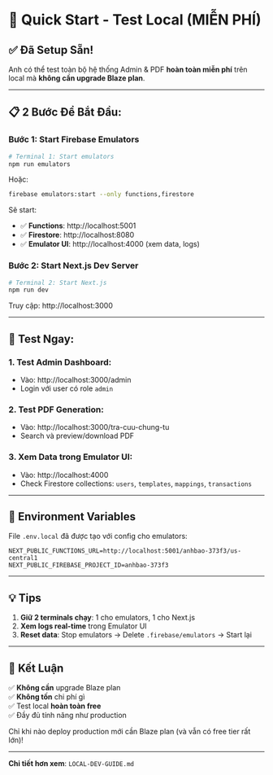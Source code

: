 # 🚀 Quick Start - Test Local (MIỄN PHÍ)

## ✅ Đã Setup Sẵn!

Anh có thể test toàn bộ hệ thống Admin & PDF **hoàn toàn miễn phí** trên local mà **không cần upgrade Blaze plan**.

---

## 📋 2 Bước Để Bắt Đầu:

### Bước 1: Start Firebase Emulators

```bash
# Terminal 1: Start emulators
npm run emulators
```

Hoặc:
```bash
firebase emulators:start --only functions,firestore
```

Sẽ start:
- ✅ **Functions**: http://localhost:5001
- ✅ **Firestore**: http://localhost:8080  
- ✅ **Emulator UI**: http://localhost:4000 (xem data, logs)

### Bước 2: Start Next.js Dev Server

```bash
# Terminal 2: Start Next.js
npm run dev
```

Truy cập: http://localhost:3000

---

## 🎯 Test Ngay:

### 1. Test Admin Dashboard:
- Vào: http://localhost:3000/admin
- Login với user có role `admin`

### 2. Test PDF Generation:
- Vào: http://localhost:3000/tra-cuu-chung-tu
- Search và preview/download PDF

### 3. Xem Data trong Emulator UI:
- Vào: http://localhost:4000
- Check Firestore collections: `users`, `templates`, `mappings`, `transactions`

---

## 📝 Environment Variables

File `.env.local` đã được tạo với config cho emulators:
```env
NEXT_PUBLIC_FUNCTIONS_URL=http://localhost:5001/anhbao-373f3/us-central1
NEXT_PUBLIC_FIREBASE_PROJECT_ID=anhbao-373f3
```

---

## 💡 Tips

1. **Giữ 2 terminals chạy**: 1 cho emulators, 1 cho Next.js
2. **Xem logs real-time** trong Emulator UI
3. **Reset data**: Stop emulators → Delete `.firebase/emulators` → Start lại

---

## 🎉 Kết Luận

✅ **Không cần** upgrade Blaze plan  
✅ **Không tốn** chi phí gì  
✅ Test local **hoàn toàn free**  
✅ Đầy đủ tính năng như production  

Chỉ khi nào deploy production mới cần Blaze plan (và vẫn có free tier rất lớn)!

---

**Chi tiết hơn xem**: `LOCAL-DEV-GUIDE.md`

